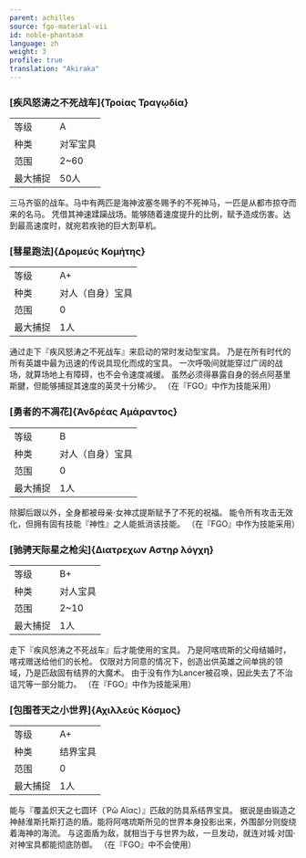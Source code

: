 ```yaml
---
parent: achilles
source: fgo-material-vii
id: noble-phantasm
language: zh
weight: 3
profile: true
translation: "Akiraka"
---
```


### [疾风怒涛之不死战车]{Τροίας Τραγῳδία}

<table>
  <tr><td>等级</td><td>A</td></tr>
  <tr><td>种类</td><td>对军宝具</td></tr>
  <tr><td>范围</td><td>2~60</td></tr>
  <tr><td>最大捕捉</td><td>50人</td></tr>
</table>

三马齐驱的战车。马中有两匹是海神波塞冬赐予的不死神马，一匹是从都市掠夺而来的名马。
凭借其神速蹂躏战场。能够随着速度提升的比例，赋予造成伤害。达到最高速度时，就宛若疾驰的巨大割草机。

### [彗星跑法]{Δρομεύς Κομήτης}

<table>
  <tr><td>等级</td><td>A+</td></tr>
  <tr><td>种类</td><td>对人（自身）宝具</td></tr>
  <tr><td>范围</td><td>0</td></tr>
  <tr><td>最大捕捉</td><td>1人</td></tr>
</table>

通过走下『疾风怒涛之不死战车』来启动的常时发动型宝具。
乃是在所有时代的所有英雄中最为迅速的传说具现化而成的宝具。
一次呼吸间就能穿过广阔的战场，就算场地上有障碍，也不会令速度减缓。
虽然必须得暴露自身的弱点阿基里斯腱，但能够捕捉其速度的英灵十分稀少。
（在『FGO』中作为技能采用）

### [勇者的不凋花]{Ἀνδρέας Aμάραντος}

<table>
  <tr><td>等级</td><td>B</td></tr>
  <tr><td>种类</td><td>对人（自身）宝具</td></tr>
  <tr><td>范围</td><td>0</td></tr>
  <tr><td>最大捕捉</td><td>1人</td></tr>
</table>

除脚后跟以外，全身都被母亲·女神忒提斯赋予了不死的祝福。
能令所有攻击无效化，但拥有固有技能『神性』之人能抵消该技能。
（在『FGO』中作为技能采用）

### [驰骋天际星之枪尖]{Διατρεχων Αστηρ λόγχη}

<table>
  <tr><td>等级</td><td>B+</td></tr>
  <tr><td>种类</td><td>对人宝具</td></tr>
  <tr><td>范围</td><td>2~10</td></tr>
  <tr><td>最大捕捉</td><td>1人</td></tr>
</table>

走下『疾风怒涛之不死战车』后才能使用的宝具。
乃是阿喀琉斯的父母结婚时，喀戎赠送给他们的长枪。
仅限对方同意的情况下，创造出供英雄之间单挑的领域，乃是匹敌固有结界的大魔术。
由于没有作为Lancer被召唤，因此失去了不治诅咒等一部分能力。
（在『FGO』中作为技能采用）

### [包围苍天之小世界]{Αχιλλεύς Κόσμος}

<table>
  <tr><td>等级</td><td>A+</td></tr>
  <tr><td>种类</td><td>结界宝具</td></tr>
  <tr><td>范围</td><td>0</td></tr>
  <tr><td>最大捕捉</td><td>1人</td></tr>
</table>

能与『覆盖炽天之七圆环（Ῥῶ Αἴας）』匹敌的防具系结界宝具。
据说是由锻造之神赫淮斯托斯打造的盾。能将阿喀琉斯所见的世界本身投影出来，外围部分则旋绕着海神的海流。
与这面盾为敌，就相当于与世界为敌，一旦发动，就连对城·对国·对神宝具都能彻底防御。
（在『FGO』中不会使用）
